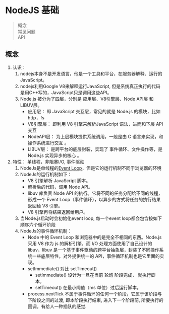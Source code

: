 # NodeJS 基础
> 概念  
> 常见问题  
> API

## 概念
1. 认识：
    1. nodejs本身不是开发语言，他是一个工具和平台，在服务器解释、运行的JavaScript。
    2. nodejs利用Google V8来解释运行JavaScript, 但是系统真正执行的代码是用C++写的，JavaScript只是调用这些API。
    3. Node.js 被分为了四层，分别是 应用层、V8引擎层、Node API层 和 LIBUV层。
        - 应用层：   即 JavaScript 交互层，常见的就是 Node.js 的模块，比如 http，fs
        - V8引擎层：  即利用 V8 引擎来解析JavaScript 语法，进而和下层 API 交互
        - NodeAPI层：  为上层模块提供系统调用，一般是由 C 语言来实现，和操作系统进行交互 。
        - LIBUV层： 是跨平台的底层封装，实现了 事件循环、文件操作等，是 Node.js 实现异步的核心 。
2. 特性： 单线程，非阻塞I/O, 事件驱动
    1. NodeJs是单线程的[Event Loop](https://nodejs.org/zh-cn/docs/guides/event-loop-timers-and-nexttick/)，但是它的运行机制不同于浏览器的环境
    2. NodeJs的运行机制如下：
        - V8 引擎解析 JavaScript 脚本。
        - 解析后的代码，调用 Node API。
        - libuv 库负责 Node API 的执行。它将不同的任务分配给不同的线程，形成一个 Event Loop（事件循环），以异步的方式将任务的执行结果返回给 V8 引擎。
        - V8 引擎再将结果返回给用户。
    3. 当Node.js启动时会初始化event loop, 每一个event loop都会包含按如下顺序六个循环阶段
    4. NodeJs的事件循环机制：
        - Node 中的 Event Loop 和浏览器中的是完全不相同的东西。Node.js 采用 V8 作为 js 的解析引擎，而 I/O 处理方面使用了自己设计的 libuv，libuv 是一个基于事件驱动的跨平台抽象层，封装了不同操作系统一些底层特性，对外提供统一的 API，事件循环机制也是它里面的实现。
        - setImmediate() 对比 setTimeout()
          - setImmediate() 设计为一旦在当前 轮询 阶段完成， 就执行脚本。
          - setTimeout() 在最小阈值（ms 单位）过后运行脚本。
        - process.nextTick 不属于事件循环的任何一个阶段，它属于该阶段与下阶段之间的过渡, 即本阶段执行结束, 进入下一个阶段前, 所要执行的回调。有给人一种插队的感觉.
